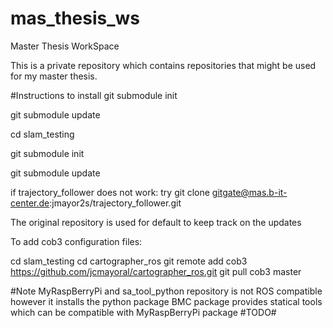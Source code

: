 # mas_thesis_ws
Master Thesis WorkSpace

This is a private repository which contains repositories that might be used for my master thesis.


#Instructions to install
git submodule init

git submodule update

cd slam_testing

git submodule init

git submodule update

if trajectory_follower does not work:
  try 
    git clone gitgate@mas.b-it-center.de:jmayor2s/trajectory_follower.git

The original repository is used for default to keep track on the updates

To add cob3 configuration files:

cd slam_testing
cd cartographer_ros
git remote add cob3 https://github.com/jcmayoral/cartographer_ros.git
git pull cob3 master

#Note
MyRaspBerryPi and sa_tool_python repository is not ROS compatible however it installs the python package
BMC package provides statical tools which can be compatible with MyRaspBerryPi package #TODO#
